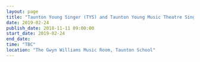 ```yaml
---
layout: page
title: "Taunton Young Singer (TYS) and Taunton Young Music Theatre Singer (TYMTS)"
date: 2019-02-24
publish_date: 2018-11-11 09:00:00
start_date: 2019-02-24
end_date: 
time: "TBC"
location: "The Gwyn Williams Music Room, Taunton School"
---
```


